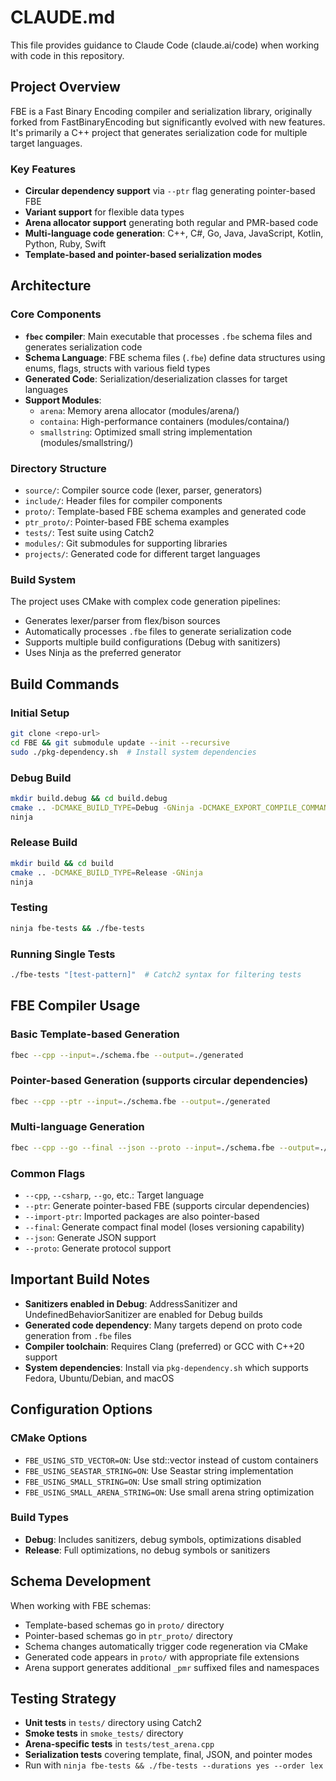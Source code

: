 # CLAUDE.md

This file provides guidance to Claude Code (claude.ai/code) when working with code in this repository.

## Project Overview

FBE is a Fast Binary Encoding compiler and serialization library, originally forked from FastBinaryEncoding but significantly evolved with new features. It's primarily a C++ project that generates serialization code for multiple target languages.

### Key Features
- **Circular dependency support** via `--ptr` flag generating pointer-based FBE
- **Variant support** for flexible data types
- **Arena allocator support** generating both regular and PMR-based code
- **Multi-language code generation**: C++, C#, Go, Java, JavaScript, Kotlin, Python, Ruby, Swift
- **Template-based and pointer-based serialization modes**

## Architecture

### Core Components
- **`fbec` compiler**: Main executable that processes `.fbe` schema files and generates serialization code
- **Schema Language**: FBE schema files (`.fbe`) define data structures using enums, flags, structs with various field types
- **Generated Code**: Serialization/deserialization classes for target languages
- **Support Modules**:
  - `arena`: Memory arena allocator (modules/arena/)
  - `containa`: High-performance containers (modules/containa/)
  - `smallstring`: Optimized small string implementation (modules/smallstring/)

### Directory Structure
- `source/`: Compiler source code (lexer, parser, generators)
- `include/`: Header files for compiler components
- `proto/`: Template-based FBE schema examples and generated code
- `ptr_proto/`: Pointer-based FBE schema examples
- `tests/`: Test suite using Catch2
- `modules/`: Git submodules for supporting libraries
- `projects/`: Generated code for different target languages

### Build System
The project uses CMake with complex code generation pipelines:
- Generates lexer/parser from flex/bison sources
- Automatically processes `.fbe` files to generate serialization code
- Supports multiple build configurations (Debug with sanitizers)
- Uses Ninja as the preferred generator

## Build Commands

### Initial Setup
```bash
git clone <repo-url>
cd FBE && git submodule update --init --recursive
sudo ./pkg-dependency.sh  # Install system dependencies
```

### Debug Build
```bash
mkdir build.debug && cd build.debug
cmake .. -DCMAKE_BUILD_TYPE=Debug -GNinja -DCMAKE_EXPORT_COMPILE_COMMANDS=ON && mv compile_commands.json ..
ninja
```

### Release Build
```bash
mkdir build && cd build
cmake .. -DCMAKE_BUILD_TYPE=Release -GNinja
ninja
```

### Testing
```bash
ninja fbe-tests && ./fbe-tests
```

### Running Single Tests
```bash
./fbe-tests "[test-pattern]"  # Catch2 syntax for filtering tests
```

## FBE Compiler Usage

### Basic Template-based Generation
```bash
fbec --cpp --input=./schema.fbe --output=./generated
```

### Pointer-based Generation (supports circular dependencies)
```bash
fbec --cpp --ptr --input=./schema.fbe --output=./generated
```

### Multi-language Generation
```bash
fbec --cpp --go --final --json --proto --input=./schema.fbe --output=./generated
```

### Common Flags
- `--cpp`, `--csharp`, `--go`, etc.: Target language
- `--ptr`: Generate pointer-based FBE (supports circular dependencies)
- `--import-ptr`: Imported packages are also pointer-based
- `--final`: Generate compact final model (loses versioning capability)
- `--json`: Generate JSON support
- `--proto`: Generate protocol support

## Important Build Notes

- **Sanitizers enabled in Debug**: AddressSanitizer and UndefinedBehaviorSanitizer are enabled for Debug builds
- **Generated code dependency**: Many targets depend on proto code generation from `.fbe` files
- **Compiler toolchain**: Requires Clang (preferred) or GCC with C++20 support
- **System dependencies**: Install via `pkg-dependency.sh` which supports Fedora, Ubuntu/Debian, and macOS

## Configuration Options

### CMake Options
- `FBE_USING_STD_VECTOR=ON`: Use std::vector instead of custom containers
- `FBE_USING_SEASTAR_STRING=ON`: Use Seastar string implementation
- `FBE_USING_SMALL_STRING=ON`: Use small string optimization
- `FBE_USING_SMALL_ARENA_STRING=ON`: Use small arena string optimization

### Build Types
- **Debug**: Includes sanitizers, debug symbols, optimizations disabled
- **Release**: Full optimizations, no debug symbols or sanitizers

## Schema Development

When working with FBE schemas:
- Template-based schemas go in `proto/` directory
- Pointer-based schemas go in `ptr_proto/` directory
- Schema changes automatically trigger code regeneration via CMake
- Generated code appears in `proto/` with appropriate file extensions
- Arena support generates additional `_pmr` suffixed files and namespaces

## Testing Strategy

- **Unit tests** in `tests/` directory using Catch2
- **Smoke tests** in `smoke_tests/` directory
- **Arena-specific tests** in `tests/test_arena.cpp`
- **Serialization tests** covering template, final, JSON, and pointer modes
- Run with `ninja fbe-tests && ./fbe-tests --durations yes --order lex`